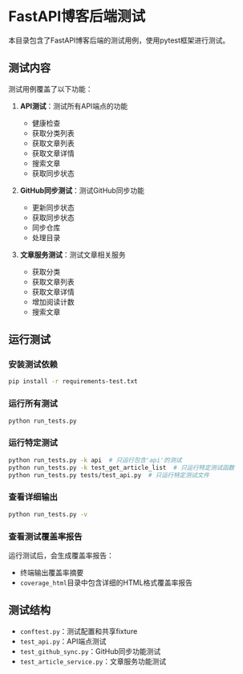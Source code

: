 # FastAPI博客后端测试

本目录包含了FastAPI博客后端的测试用例，使用pytest框架进行测试。

## 测试内容

测试用例覆盖了以下功能：

1. **API测试**：测试所有API端点的功能
   - 健康检查
   - 获取分类列表
   - 获取文章列表
   - 获取文章详情
   - 搜索文章
   - 获取同步状态

2. **GitHub同步测试**：测试GitHub同步功能
   - 更新同步状态
   - 获取同步状态
   - 同步仓库
   - 处理目录

3. **文章服务测试**：测试文章相关服务
   - 获取分类
   - 获取文章列表
   - 获取文章详情
   - 增加阅读计数
   - 搜索文章

## 运行测试

### 安装测试依赖

```bash
pip install -r requirements-test.txt
```

### 运行所有测试

```bash
python run_tests.py
```

### 运行特定测试

```bash
python run_tests.py -k api  # 只运行包含'api'的测试
python run_tests.py -k test_get_article_list  # 只运行特定测试函数
python run_tests.py tests/test_api.py  # 只运行特定测试文件
```

### 查看详细输出

```bash
python run_tests.py -v
```

### 查看测试覆盖率报告

运行测试后，会生成覆盖率报告：

- 终端输出覆盖率摘要
- `coverage_html`目录中包含详细的HTML格式覆盖率报告

## 测试结构

- `conftest.py`：测试配置和共享fixture
- `test_api.py`：API端点测试
- `test_github_sync.py`：GitHub同步功能测试
- `test_article_service.py`：文章服务功能测试